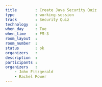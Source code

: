 ```yaml
---
title        : Create Java Security Quiz
type         : working-session
track        : Security Quiz
technology   :
when_day     : Tue
when_time    : PM-3
room_layout  :
room_number  :
status       : ok
organizers   :
description  :
participants :
organizers   :
    - John Fitzgerald
    - Rachel Power
---
```



